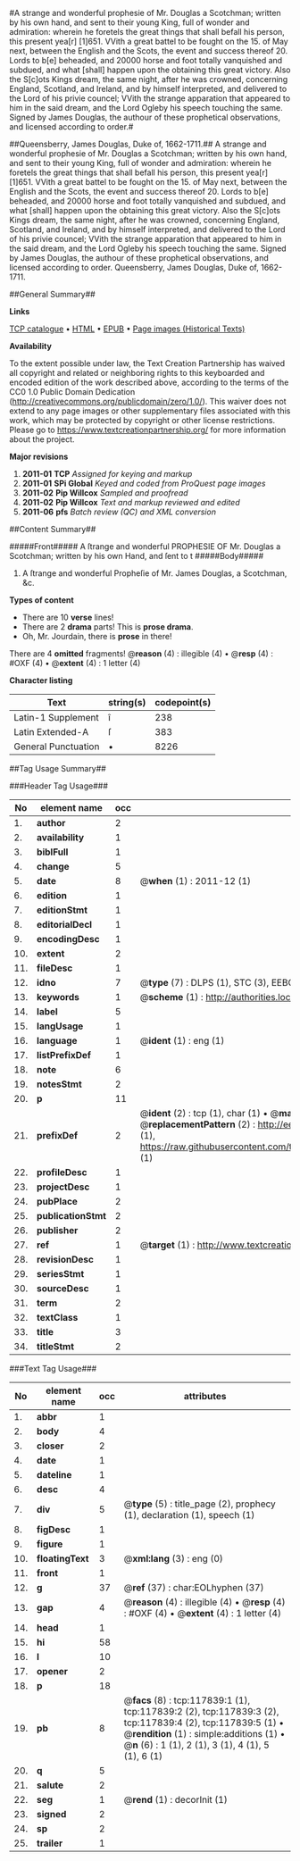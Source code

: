 #A strange and wonderful prophesie of Mr. Douglas a Scotchman; written by his own hand, and sent to their young King, full of wonder and admiration: wherein he foretels the great things that shall befall his person, this present yea[r] [1]651. VVith a great battel to be fought on the 15. of May next, between the English and the Scots, the event and success thereof 20. Lords to b[e] beheaded, and 20000 horse and foot totally vanquished and subdued, and what [shall] happen upon the obtaining this great victory. Also the S[c]ots Kings dream, the same night, after he was crowned, concerning England, Scotland, and Ireland, and by himself interpreted, and delivered to the Lord of his privie councel; VVith the strange apparation that appeared to him in the said dream, and the Lord Ogleby his speech touching the same. Signed by James Douglas, the authour of these prophetical observations, and licensed according to order.#

##Queensberry, James Douglas, Duke of, 1662-1711.##
A strange and wonderful prophesie of Mr. Douglas a Scotchman; written by his own hand, and sent to their young King, full of wonder and admiration: wherein he foretels the great things that shall befall his person, this present yea[r] [1]651. VVith a great battel to be fought on the 15. of May next, between the English and the Scots, the event and success thereof 20. Lords to b[e] beheaded, and 20000 horse and foot totally vanquished and subdued, and what [shall] happen upon the obtaining this great victory. Also the S[c]ots Kings dream, the same night, after he was crowned, concerning England, Scotland, and Ireland, and by himself interpreted, and delivered to the Lord of his privie councel; VVith the strange apparation that appeared to him in the said dream, and the Lord Ogleby his speech touching the same. Signed by James Douglas, the authour of these prophetical observations, and licensed according to order.
Queensberry, James Douglas, Duke of, 1662-1711.

##General Summary##

**Links**

[TCP catalogue](http://www.ota.ox.ac.uk/tcp/)  • 
[HTML](http://tei.it.ox.ac.uk/tcp/Texts-HTML/free/A81/A81680.html)  • 
[EPUB](http://tei.it.ox.ac.uk/tcp/Texts-EPUB/free/A81/A81680.epub) • 
[Page images (Historical Texts)](https://historicaltexts.jisc.ac.uk/eebo-99865593e)

**Availability**

To the extent possible under law, the Text Creation Partnership has waived all copyright and related or neighboring rights to this keyboarded and encoded edition of the work described above, according to the terms of the CC0 1.0 Public Domain Dedication (http://creativecommons.org/publicdomain/zero/1.0/). This waiver does not extend to any page images or other supplementary files associated with this work, which may be protected by copyright or other license restrictions. Please go to https://www.textcreationpartnership.org/ for more information about the project.

**Major revisions**

1. __2011-01__ __TCP__ *Assigned for keying and markup*
1. __2011-01__ __SPi Global__ *Keyed and coded from ProQuest page images*
1. __2011-02__ __Pip Willcox__ *Sampled and proofread*
1. __2011-02__ __Pip Willcox__ *Text and markup reviewed and edited*
1. __2011-06__ __pfs__ *Batch review (QC) and XML conversion*

##Content Summary##

#####Front#####
A ſtrange and wonderful PROPHESIE OF Mr. Douglas a Scotchman; written by his own Hand, and ſent to t
#####Body#####

1. A ſtrange and wonderful Propheſie of Mr. James Douglas, a Scotchman, &c.

**Types of content**

  * There are 10 **verse** lines!
  * There are 2 **drama** parts! This is **prose drama**.
  * Oh, Mr. Jourdain, there is **prose** in there!

There are 4 **omitted** fragments! 
 @__reason__ (4) : illegible (4)  •  @__resp__ (4) : #OXF (4)  •  @__extent__ (4) : 1 letter (4)

**Character listing**


|Text|string(s)|codepoint(s)|
|---|---|---|
|Latin-1 Supplement|î|238|
|Latin Extended-A|ſ|383|
|General Punctuation|•|8226|

##Tag Usage Summary##

###Header Tag Usage###

|No|element name|occ|attributes|
|---|---|---|---|
|1.|__author__|2||
|2.|__availability__|1||
|3.|__biblFull__|1||
|4.|__change__|5||
|5.|__date__|8| @__when__ (1) : 2011-12 (1)|
|6.|__edition__|1||
|7.|__editionStmt__|1||
|8.|__editorialDecl__|1||
|9.|__encodingDesc__|1||
|10.|__extent__|2||
|11.|__fileDesc__|1||
|12.|__idno__|7| @__type__ (7) : DLPS (1), STC (3), EEBO-CITATION (1), PROQUEST (1), VID (1)|
|13.|__keywords__|1| @__scheme__ (1) : http://authorities.loc.gov/ (1)|
|14.|__label__|5||
|15.|__langUsage__|1||
|16.|__language__|1| @__ident__ (1) : eng (1)|
|17.|__listPrefixDef__|1||
|18.|__note__|6||
|19.|__notesStmt__|2||
|20.|__p__|11||
|21.|__prefixDef__|2| @__ident__ (2) : tcp (1), char (1)  •  @__matchPattern__ (2) : ([0-9\-]+):([0-9IVX]+) (1), (.+) (1)  •  @__replacementPattern__ (2) : http://eebo.chadwyck.com/downloadtiff?vid=$1&page=$2 (1), https://raw.githubusercontent.com/textcreationpartnership/Texts/master/tcpchars.xml#$1 (1)|
|22.|__profileDesc__|1||
|23.|__projectDesc__|1||
|24.|__pubPlace__|2||
|25.|__publicationStmt__|2||
|26.|__publisher__|2||
|27.|__ref__|1| @__target__ (1) : http://www.textcreationpartnership.org/docs/. (1)|
|28.|__revisionDesc__|1||
|29.|__seriesStmt__|1||
|30.|__sourceDesc__|1||
|31.|__term__|2||
|32.|__textClass__|1||
|33.|__title__|3||
|34.|__titleStmt__|2||


###Text Tag Usage###

|No|element name|occ|attributes|
|---|---|---|---|
|1.|__abbr__|1||
|2.|__body__|4||
|3.|__closer__|2||
|4.|__date__|1||
|5.|__dateline__|1||
|6.|__desc__|4||
|7.|__div__|5| @__type__ (5) : title_page (2), prophecy (1), declaration (1), speech (1)|
|8.|__figDesc__|1||
|9.|__figure__|1||
|10.|__floatingText__|3| @__xml:lang__ (3) : eng (0)|
|11.|__front__|1||
|12.|__g__|37| @__ref__ (37) : char:EOLhyphen (37)|
|13.|__gap__|4| @__reason__ (4) : illegible (4)  •  @__resp__ (4) : #OXF (4)  •  @__extent__ (4) : 1 letter (4)|
|14.|__head__|1||
|15.|__hi__|58||
|16.|__l__|10||
|17.|__opener__|2||
|18.|__p__|18||
|19.|__pb__|8| @__facs__ (8) : tcp:117839:1 (1), tcp:117839:2 (2), tcp:117839:3 (2), tcp:117839:4 (2), tcp:117839:5 (1)  •  @__rendition__ (1) : simple:additions (1)  •  @__n__ (6) : 1 (1), 2 (1), 3 (1), 4 (1), 5 (1), 6 (1)|
|20.|__q__|5||
|21.|__salute__|2||
|22.|__seg__|1| @__rend__ (1) : decorInit (1)|
|23.|__signed__|2||
|24.|__sp__|2||
|25.|__trailer__|1||
